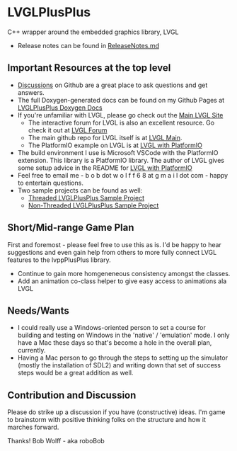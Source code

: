 # LVGLPlusPlus
C++ wrapper around the embedded graphics library, LVGL

- Release notes can be found in [ReleaseNotes.md](https://bobwolff68.github.io/LVGLPlusPlus/gh-pages/release_notes.html)

## Important Resources at the top level
- [Discussions](https://github.com/bobwolff68/LVGLPlusPlus/discussions) on Github are a great place to ask questions and get answers.
- The full Doxygen-generated docs can be found on my Github Pages at [LVGLPlusPlus Doxygen Docs](https://bobwolff68.github.io/LVGLPlusPlus)
- If you're unfamiliar with LVGL, please go check out the [Main LVGL Site](https://lvgl.io)
  - The interactive forum for LVGL is also an excellent resource. Go check it out at [LVGL Forum](https://forum.lvgl.io/)
  - The main github repo for LVGL itself is at [LVGL Main](https://github.com/lvgl/lvgl).
  - The PlatformIO example on LVGL is at [LVGL with PlatformIO](https://github.com/lvgl/lv_platformio)
- The build environment I use is Microsoft VSCode with the PlatformIO extension. This library is a PlatformIO library. The author of LVGL gives some setup advice in the README for [LVGL with PlatformIO](https://github.com/lvgl/lv_platformio)
- Feel free to email me - b o b dot w o l f f 6 8 at g m a i l dot com - happy to entertain questions.
- Two sample projects can be found as well:
  - [Threaded LVGLPlusPlus Sample Project](https://github.com/bobwolff68/LVGLPlusPlus-ThreadedSample)
  - [Non-Threaded LVGLPlusPlus Sample Project](https://github.com/bobwolff68/LVGLPlusPlus-NonThreadedSample)

## Short/Mid-range Game Plan

First and foremost - please feel free to use this as is. I'd be happy to hear suggestions and even gain help from others to more fully connect LVGL features to the lvppPlusPlus library.

- Continue to gain more homgeneneous consistency amongst the classes.
- Add an animation co-class helper to give easy access to animations ala LVGL

## Needs/Wants

- I could really use a Windows-oriented person to set a course for building and testing on Windows in the 'native' / 'emulation' mode. I only have a Mac these days so that's become a hole in the overall plan, currently.
- Having a Mac person to go through the steps to setting up the simulator (mostly the installation of SDL2) and writing down that set of success steps would be a great addition as well.

## Contribution and Discussion

Please do strike up a discussion if you have (constructive) ideas. I'm game to brainstorm with positive thinking folks on the structure and how it marches forward.

Thanks!
Bob Wolff - aka roboBob
